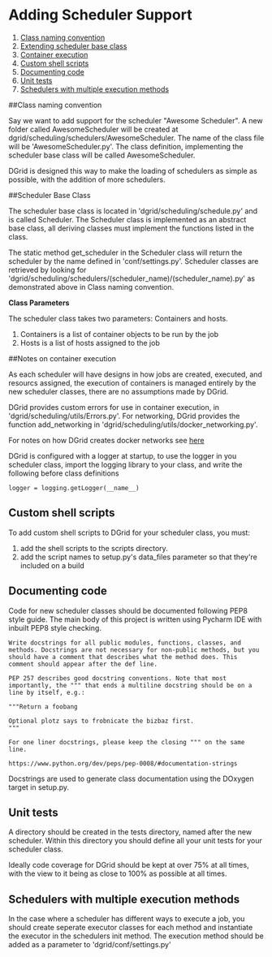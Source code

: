 # Adding Scheduler Support

1. [Class naming convention](#class-naming-convention)
2. [Extending scheduler base class](#scheduler-base-class)
3. [Container execution](#notes-on-container-execution)
4. [Custom shell scripts](#custom-shell-scripts)
5. [Documenting code](#documenting-code)
6. [Unit tests](#unit-tests)
7. [Schedulers with multiple execution methods](#schedulers-with-multiple-execution-methods)


##Class naming convention 

Say we want to add support for the scheduler "Awesome Scheduler". 
A new folder called AwesomeScheduler will be created at dgrid/scheduling/schedulers/AwesomeScheduler.
The name of the class file will be 'AwesomeScheduler.py'.
The class definition, implementing the scheduler base class will be called AwesomeScheduler.

DGrid is designed this way to make the loading of schedulers as simple as possible, 
with the addition of more schedulers.

##Scheduler Base Class

The scheduler base class is located in 'dgrid/scheduling/schedule.py' and is called Scheduler.
The Scheduler class is implemented as an abstract base class, all deriving classes must 
implement the functions listed in the class.

The static method get_scheduler in the Scheduler class will return the scheduler by the name defined in 
'conf/settings.py'.
Scheduler classes are retrieved by looking for 
'dgrid/scheduling/schedulers/(scheduler_name)/(scheduler_name).py' as demonstrated above in Class naming convention.

__Class Parameters__

The scheduler class takes two parameters: Containers and hosts.
1. Containers is a list of container objects to be run by the job
2. Hosts is a list of hosts assigned to the job

##Notes on container execution

As each scheduler will have designs in how jobs are created, executed, and resourcs assigned, 
the execution of containers is managed entirely by the new scheduler classes, there are no assumptions made by DGrid.

DGrid provides custom errors for use in container execution, in 'dgrid/scheduling/utils/Errors.py'.
For networking, DGrid provides the function add_networking in 'dgrid/scheduling/utils/docker_networking.py'. 

For notes on how DGrid creates docker networks see 
[here](../DockerDefinitions/docker_defs.md#docker-networking-in-docker-definition-files)

DGrid is configured with a logger at startup, to use the logger in you scheduler class,
import the logging library to your class, and write the following before class definitions 
    
    logger = logging.getLogger(__name__)

## Custom shell scripts

To add custom shell scripts to DGrid for your scheduler class, you must:
1. add the shell scripts to the scripts directory.
2. add the script names to setup.py's data_files parameter so that they're included on a build

## Documenting code

Code for new scheduler classes should be documented following PEP8 style guide.
The main body of this project is written using Pycharm IDE with inbuilt PEP8 style checking.

    Write docstrings for all public modules, functions, classes, and methods. Docstrings are not necessary for non-public methods, but you should have a comment that describes what the method does. This comment should appear after the def line.

    PEP 257 describes good docstring conventions. Note that most importantly, the """ that ends a multiline docstring should be on a line by itself, e.g.:

    """Return a foobang

    Optional plotz says to frobnicate the bizbaz first.
    """

    For one liner docstrings, please keep the closing """ on the same line.
    
    https://www.python.org/dev/peps/pep-0008/#documentation-strings

Docstrings are used to generate class documentation using the DOxygen target in setup.py.

## Unit tests

A directory should be created in the tests directory, named after the new scheduler. 
Within this directory you should define all your unit tests for your scheduler class.

Ideally code coverage for DGrid should be kept at over 75% at all times, 
with the view to it being as close to 100% as possible at all times.

## Schedulers with multiple execution methods

In the case where a scheduler has different ways to execute a job, you should create seperate executor classes for each 
method and instantiate the executor in the schedulers init method. The execution method should be added as a parameter to 
'dgrid/conf/settings.py'
